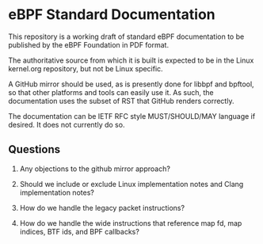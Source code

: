 # eBPF Standard Documentation

This repository is a working draft of standard eBPF documentation
to be published by the eBPF Foundation in PDF format.

The authoritative source from which it is built is expected to be
in the Linux kernel.org repository, but not be Linux specific.

A GitHub mirror should be used, as is presently done for libbpf and
bpftool, so that other platforms and tools can easily use it.
As such, the documentation uses the subset of RST that GitHub
renders correctly.

The documentation can be IETF RFC style MUST/SHOULD/MAY language
if desired.  It does not currently do so.

## Questions

1. Any objections to the github mirror approach?

2. Should we include or exclude Linux implementation notes
   and Clang implementation notes?

3. How do we handle the legacy packet instructions?

4. How do we handle the wide instructions that reference
   map fd, map indices, BTF ids, and BPF callbacks?
